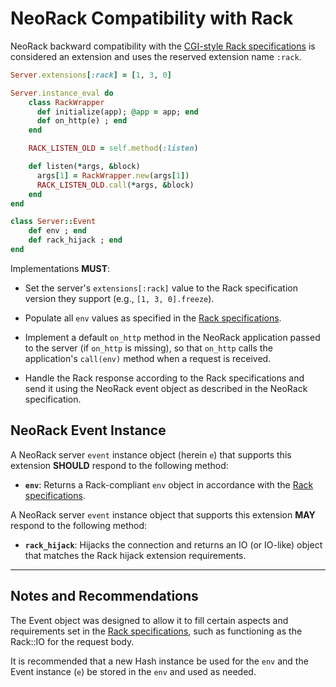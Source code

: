# NeoRack Compatibility with Rack

NeoRack backward compatibility with the [CGI-style Rack specifications](https://github.com/rack/rack/blob/master/SPEC.rdoc) is considered an extension and uses the reserved extension name `:rack`.

```ruby
Server.extensions[:rack] = [1, 3, 0]

Server.instance_eval do
    class RackWrapper
      def initialize(app); @app = app; end
      def on_http(e) ; end
    end

    RACK_LISTEN_OLD = self.method(:listen)

    def listen(*args, &block)
      args[1] = RackWrapper.new(args[1])
      RACK_LISTEN_OLD.call(*args, &block)
    end
end

class Server::Event
    def env ; end
    def rack_hijack ; end
end
```

Implementations **MUST**:

- Set the server's `extensions[:rack]` value to the Rack specification version they support (e.g., `[1, 3, 0].freeze`).

- Populate all `env` values as specified in the [Rack specifications](https://github.com/rack/rack/blob/master/SPEC.rdoc).

- Implement a default `on_http` method in the NeoRack application passed to the server (if `on_http` is missing), so that `on_http` calls the application's `call(env)` method when a request is received.

- Handle the Rack response according to the Rack specifications and send it using the NeoRack event object as described in the NeoRack specification.

## NeoRack Event Instance

A NeoRack server `event` instance object (herein `e`) that supports this extension **SHOULD** respond to the following method:

- **`env`**: Returns a Rack-compliant `env` object in accordance with the [Rack specifications](https://github.com/rack/rack/blob/master/SPEC.rdoc).

A NeoRack server `event` instance object that supports this extension **MAY** respond to the following method:

- **`rack_hijack`**: Hijacks the connection and returns an IO (or IO-like) object that matches the Rack hijack extension requirements.

----

## Notes and Recommendations

The Event object was designed to allow it to fill certain aspects and requirements set in the [Rack specifications](https://github.com/rack/rack/blob/master/SPEC.rdoc), such as functioning as the Rack::IO for the request body.

It is recommended that a new Hash instance be used for the `env` and the Event instance (`e`) be stored in the `env` and used as needed.
